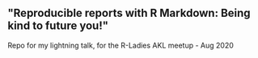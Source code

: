 ## "Reproducible reports with R Markdown: Being kind to future you!"

Repo for my lightning talk, for the R-Ladies AKL meetup - Aug 2020

